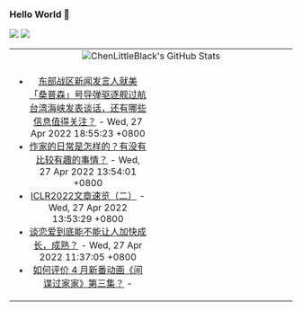 ### Hello World 👋

[![](https://img.shields.io/badge/@ChenLittleBlack-1a6c81?style=flat&logo=java&logoColor=1a6c81&label=Java&colorA=ffffff)](https://www.java.com/)
[![](https://img.shields.io/badge/@ChenLittleBlack-41b883?style=flat&logo=vuedotjs&logoColor=41b883&label=Vue&colorA=ffffff)](https://cn.vuejs.org/)

<table>
<tr>
<td colspan="2" style="text-align: center;">
<img alt="ChenLittleBlack's GitHub Stats" src="https://github-readme-stats.vercel.app/api?username=ChenLittleBlack&show_icons=true&icon_color=CE1D2D&text_color=718096&bg_color=ffffff&hide_title=true" />
</td>
</tr>
<tr>
<td align="center" valign="middle">

<!-- START_SECTION:blog -->
* <a href='http://www.zhihu.com/question/530237792/answer/2460358163?utm_campaign=rss&utm_medium=rss&utm_source=rss&utm_content=title' target='_blank'>东部战区新闻发言人就美 「桑普森」号导弹驱逐舰过航台湾海峡发表谈话，还有哪些信息值得关注？</a> - Wed, 27 Apr 2022 18:55:23 +0800
* <a href='http://www.zhihu.com/question/42982102/answer/2453755598?utm_campaign=rss&utm_medium=rss&utm_source=rss&utm_content=title' target='_blank'>作家的日常是怎样的？有没有比较有趣的事情？</a> - Wed, 27 Apr 2022 13:54:01 +0800
* <a href='http://zhuanlan.zhihu.com/p/505617266?utm_campaign=rss&utm_medium=rss&utm_source=rss&utm_content=title' target='_blank'>ICLR2022文章速览（二）</a> - Wed, 27 Apr 2022 13:53:29 +0800
* <a href='http://www.zhihu.com/question/271226347/answer/2458523980?utm_campaign=rss&utm_medium=rss&utm_source=rss&utm_content=title' target='_blank'>谈恋爱到底能不能让人加快成长，成熟？</a> - Wed, 27 Apr 2022 11:37:05 +0800
* <a href='http://www.zhihu.com/question/529491054/answer/2458823093?utm_campaign=rss&utm_medium=rss&utm_source=rss&utm_content=title' target='_blank'>如何评价 4 月新番动画《间谍过家家》第三集？</a> - 
<!-- END_SECTION:blog -->

</td>
<td valign="middle" width="50%">

<!-- START_SECTION:douban -->

<!-- END_SECTION:douban -->

</td>
</tr>
</table>
